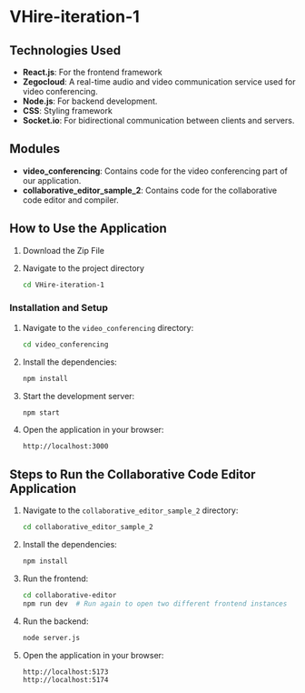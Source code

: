 # VHire-iteration-1

## Technologies Used

- **React.js**: For the frontend framework
- **Zegocloud**: A real-time audio and video communication service used for video conferencing.
- **Node.js**: For backend development.
- **CSS**: Styling framework
- **Socket.io**: For bidirectional communication between clients and servers.

## Modules

- **video_conferencing**: Contains code for the video conferencing part of our application.
- **collaborative_editor_sample_2**: Contains code for the collaborative code editor and compiler.

## How to Use the Application

1. Download the Zip File

2. Navigate to the project directory
   ```bash
   cd VHire-iteration-1
   ```

### Installation and Setup

1. Navigate to the `video_conferencing` directory:
   ```bash
   cd video_conferencing
   ```
2. Install the dependencies:
   ```bash
   npm install
   ```
3. Start the development server:
   ```bash
   npm start
   ```
4. Open the application in your browser:
   ```
   http://localhost:3000
   ```

## Steps to Run the Collaborative Code Editor Application

1. Navigate to the `collaborative_editor_sample_2` directory:
   ```bash
   cd collaborative_editor_sample_2
   ```
2. Install the dependencies:
   ```bash
   npm install
   ```
3. Run the frontend:
   ```bash
   cd collaborative-editor
   npm run dev  # Run again to open two different frontend instances
   ```
4. Run the backend:
   ```bash
   node server.js
   ```
5. Open the application in your browser:
   ```
   http://localhost:5173
   http://localhost:5174
   ```
